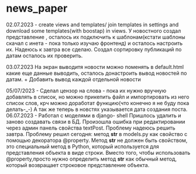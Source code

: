 # news_paper
02.07.2023 - create views and templates/ join templates in settings and download some templates(with boostap) in views.
У новостного создал представление , осталось их подключить к шаблонам(кстати шаблоны скачал с инета - пока только изучаю фронтенд) и осталось настроить их. Надеюсь к завтра все сделаю. Создал сортировку публикаций по датам осталось их проверить.

03.07.2023 На экран выводитя новости можно поменять в default.html какие еще данные выводить, осталось донастроить вывод новостей по датам. + Добавить вывод каждой отдельной новости

05/07/2023 - Сделал цензор на слова - пока их нужно вручную добавлять в список, но можно прикепить файл и импортировать из него список слов, крч можно доработат функцию(что конечно я не буду пока делать-_-) А так же теперь в новстях указывается дата создания поста.
06.07.2023 - Работал с моделями в django- shell Пришлось удалить  и заново создавать связи в БД. Произошла ошибка при редактировании через админ панель свойства textPost. Проблему надеюсь решить завтра. Проблему решил сегодня: метод __str__ в models.py как свойство с помощью декоратора @property. Метод __str__ не должен быть свойством, это специальный метод в Python, который используется для представления объекта в виде строки. Вместо того, чтобы использовать @property,просто нужно определить метод __str__ как обычный метод, который возвращает строковое представление объекта.
